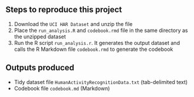 Steps to reproduce this project
------------------------------

1. Download the `UCI HAR Dataset` and unzip the file
2. Place the `run_analysis.R` and `codebook.rmd` file in the same directory as the unzipped dataset
3. Run the R script `run_analysis.r`. It generates the output dataset and calls the R Markdown file `codebook.rmd` to generate the codebook


Outputs produced
----------------
* Tidy dataset file `HumanActivityRecognitionData.txt` (tab-delimited text)
* Codebook file `codebook.md` (Markdown)
